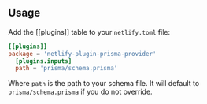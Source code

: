 ## Usage

Add the [[plugins]] table to your `netlify.toml` file:

```toml
[[plugins]]
package = 'netlify-plugin-prisma-provider'
  [plugins.inputs]
  path = 'prisma/schema.prisma'
```

Where `path` is the path to your schema file. It will default to `prisma/schema.prisma` if you do not override.
